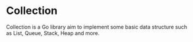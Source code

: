 # Collection

Collection is a Go library aim to implement some basic data structure such as List, Queue, Stack, Heap and more.
